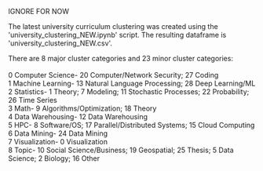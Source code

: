 IGNORE FOR NOW

The latest university curriculum clustering was created using the 'university_clustering_NEW.ipynb' script. The resulting dataframe is 'university_clustering_NEW.csv'. 

There are 8 major cluster categories and 23 minor cluster categories: <br />
<br />
0 Computer Science- 20 Computer/Network Security; 27 Coding <br />
1 Machine Learning- 13 Natural Language Processing; 28 Deep Learning/ML <br />
2 Statistics- 1 Theory; 7 Modeling; 11 Stochastic Processes; 22 Probability; 26 Time Series <br />
3 Math- 9 Algorithms/Optimization; 18 Theory <br />
4 Data Warehousing- 12 Data Warehousing <br />
5 HPC- 8 Software/OS; 17 Parallel/Distributed Systems; 15 Cloud Computing <br />
6 Data Mining- 24 Data Mining <br />
7 Visualization- 0 Visualization <br />
8 Topic- 10 Social Science/Business; 19 Geospatial; 25 Thesis; 5 Data Science; 2 Biology; 16 Other 

